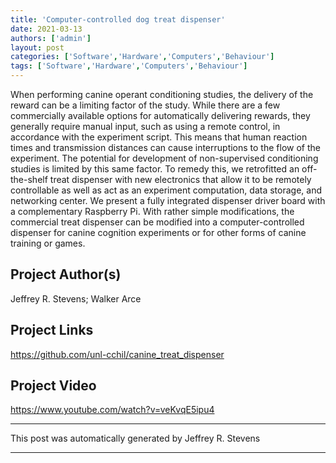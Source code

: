 ```yaml
---
title: 'Computer-controlled dog treat dispenser'
date: 2021-03-13
authors: ['admin']
layout: post
categories: ['Software','Hardware','Computers','Behaviour']
tags: ['Software','Hardware','Computers','Behaviour']
---
```

When performing canine operant conditioning studies, the delivery of the reward can be a limiting factor of the study. While there are a few commercially available options for automatically delivering rewards, they generally require manual input, such as using a remote control, in accordance with the experiment script. This means that human reaction times and transmission distances can cause interruptions to the flow of the experiment. The potential for development of non-supervised conditioning studies is limited by this same factor. To remedy this, we retrofitted an off-the-shelf treat dispenser with new electronics that allow it to be remotely controllable as well as act as an experiment computation, data storage, and networking center. We present a fully integrated dispenser driver board with a complementary Raspberry Pi. With rather simple modifications, the commercial treat dispenser can be modified into a computer-controlled dispenser for canine cognition experiments or for other forms of canine training or games.
## Project Author(s)
Jeffrey R. Stevens; Walker Arce
## Project Links
https://github.com/unl-cchil/canine_treat_dispenser
## Project Video
https://www.youtube.com/watch?v=veKvqE5ipu4
***
This post was automatically generated by
Jeffrey R. Stevens
***
